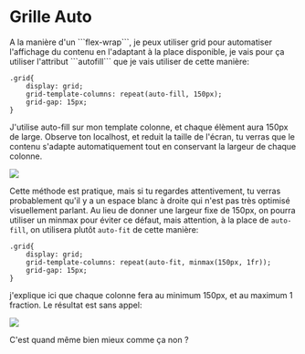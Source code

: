 <h1>Grille Auto</h1>
A la manière d'un ```flex-wrap```, je peux utiliser grid pour automatiser l'affichage du contenu en l'adaptant à la place disponible, je vais pour ça utiliser l'attribut ```autofill``` que je vais utiliser de cette manière:

```
.grid{
    display: grid;
    grid-template-columns: repeat(auto-fill, 150px);
    grid-gap: 15px;
}
```

J'utilise auto-fill sur mon template colonne, et chaque élèment aura 150px de large.
Observe ton localhost, et reduit la taille de l'écran, tu verras que le contenu s'adapte automatiquement tout en conservant la largeur de chaque colonne.

<img src="https://raw.githubusercontent.com/GuyVil1/Css-Grid---Bootstrap-prends-un-coup-de-vieux/master/Formation/img/grid007.png" />

Cette méthode est pratique, mais si tu regardes attentivement, tu verras probablement qu'il y a un espace blanc à droite qui n'est pas très optimisé visuellement parlant. Au lieu de donner une largeur fixe de 150px, on pourra utiliser un minmax pour éviter ce défaut, mais attention, à la place de ```auto-fill```, on utilisera plutôt ```auto-fit``` de cette manière:

```
.grid{
    display: grid;
    grid-template-columns: repeat(auto-fit, minmax(150px, 1fr));
    grid-gap: 15px;
}
```

j'explique ici que chaque colonne fera au minimum 150px, et au maximum 1 fraction. Le résultat est sans appel:

<img src="https://raw.githubusercontent.com/GuyVil1/Css-Grid---Bootstrap-prends-un-coup-de-vieux/master/Formation/img/grid008.png" />

C'est quand même bien mieux comme ça non ? 


